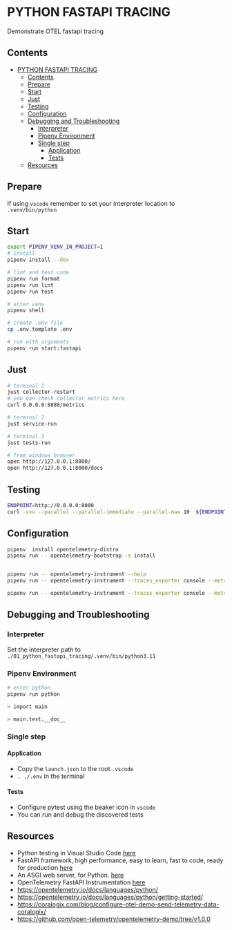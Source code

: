 # PYTHON FASTAPI TRACING

Demonstrate OTEL fastapi tracing  

## Contents

- [PYTHON FASTAPI TRACING](#python-fastapi-tracing)
  - [Contents](#contents)
  - [Prepare](#prepare)
  - [Start](#start)
  - [Just](#just)
  - [Testing](#testing)
  - [Configuration](#configuration)
  - [Debugging and Troubleshooting](#debugging-and-troubleshooting)
    - [Interpreter](#interpreter)
    - [Pipenv Environment](#pipenv-environment)
    - [Single step](#single-step)
      - [Application](#application)
      - [Tests](#tests)
  - [Resources](#resources)

## Prepare

If using `vscode` remember to set your interpreter location to `.venv/bin/python`

## Start

```sh
export PIPENV_VENV_IN_PROJECT=1
# install
pipenv install --dev

# lint and test code
pipenv run format
pipenv run lint
pipenv run test

# enter venv
pipenv shell

# create .env file
cp .env.template .env

# run with arguments
pipenv run start:fastapi
```

## Just

```sh
# terminal 1
just collector-restart 
# you can check collector metrics here.
curl 0.0.0.0:8888/metrics

# terminal 2
just service-run

# terminal 3
just tests-run

# from windows browser
open http://127.0.0.1:8000/
open http://127.0.0.1:8000/docs
```

## Testing

```sh
ENDPOINT=http://0.0.0.0:8000
curl -vvv --parallel --parallel-immediate --parallel-max 10  ${ENDPOINT}/sleep/12 ${ENDPOINT}/sleep/12 ${ENDPOINT}/sleep/12 ${ENDPOINT}/sleep/12 ${ENDPOINT}/sleep/12 ${ENDPOINT}/sleep/12 ${ENDPOINT}/status/200 ${ENDPOINT}/status/200 ${ENDPOINT}/status/200
```

## Configuration

```sh
pipenv  install opentelemetry-distro
pipenv run -- opentelemetry-bootstrap -a install


pipenv run -- opentelemetry-instrument --help
pipenv run -- opentelemetry-instrument --traces_exporter console --metrics_exporter console --logs_exporter console --service_name 01_python_fastapi_tracing --disabled_instrumentations aws-lambda --log_level TRACE fastapi dev main.py

pipenv run -- opentelemetry-instrument --traces_exporter console --metrics_exporter console --logs_exporter console --service_name 01_python_fastapi_tracing --log_level TRACE fastapi dev main.py
```

## Debugging and Troubleshooting

### Interpreter

Set the interpreter path to `./01_python_fastapi_tracing/.venv/bin/python3.11`

### Pipenv Environment

```sh
# enter python
pipenv run python

> import main

> main.test.__doc__
```

### Single step

#### Application

- Copy the `launch.json` to the root `.vscode`
- `. ./.env` in the terminal

#### Tests

- Configure pytest using the beaker icon in `vscode`
- You can run and debug the discovered tests

## Resources

- Python testing in Visual Studio Code [here](https://code.visualstudio.com/docs/python/testing#_example-test-walkthroughs)
- FastAPI framework, high performance, easy to learn, fast to code, ready for production [here](https://fastapi.tiangolo.com/#installation)
- An ASGI web server, for Python. [here](https://www.uvicorn.org/)
- OpenTelemetry FastAPI Instrumentation [here](https://opentelemetry-python-contrib.readthedocs.io/en/latest/instrumentation/fastapi/fastapi.html)  
- https://opentelemetry.io/docs/languages/python/
- https://opentelemetry.io/docs/languages/python/getting-started/
- https://coralogix.com/blog/configure-otel-demo-send-telemetry-data-coralogix/
- https://github.com/open-telemetry/opentelemetry-demo/tree/v1.0.0